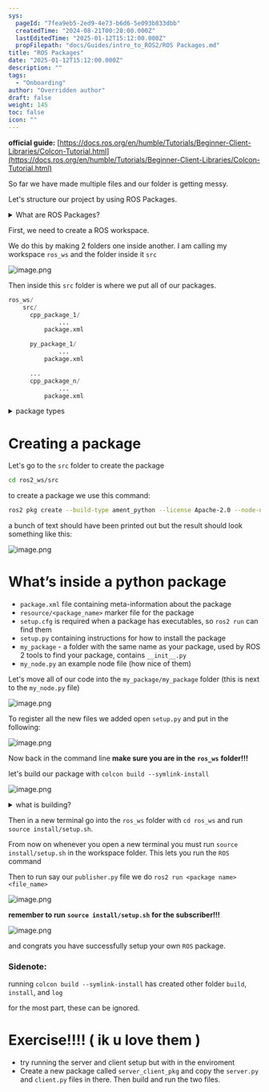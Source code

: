 ```yaml
---
sys:
  pageId: "7fea9eb5-2ed9-4e73-b6d6-5e093b833dbb"
  createdTime: "2024-08-21T00:28:00.000Z"
  lastEditedTime: "2025-01-12T15:12:00.000Z"
  propFilepath: "docs/Guides/intro_to_ROS2/ROS Packages.md"
title: "ROS Packages"
date: "2025-01-12T15:12:00.000Z"
description: ""
tags:
  - "Onboarding"
author: "Overridden author"
draft: false
weight: 145
toc: false
icon: ""
---
```


**official guide:** [https://docs.ros.org/en/humble/Tutorials/Beginner-Client-Libraries/Colcon-Tutorial.html](https://docs.ros.org/en/humble/Tutorials/Beginner-Client-Libraries/Colcon-Tutorial.html)

So far we have made multiple files and our folder is getting messy.

Let's structure our project by using ROS Packages.

<details>

<summary>What are ROS Packages?</summary>

ROS Packages are, as the name implies, packages of code that are highly sharable between ROS developers.

They consist of a folder, `package.xml` file, and source code

```python
      cpp_package_1/
		      ... imagine much code files here ..
          package.xml
```

</details>

First, we need to create a ROS workspace.

We do this by making 2 folders one inside another. I am calling my workspace `ros_ws` and the folder inside it `src`

![image.png](https://prod-files-secure.s3.us-west-2.amazonaws.com/d518164a-d88e-44d1-a4ee-3adb3bd8bce0/70706947-fd18-4537-a67b-e12946812d31/image.png?X-Amz-Algorithm=AWS4-HMAC-SHA256&X-Amz-Content-Sha256=UNSIGNED-PAYLOAD&X-Amz-Credential=ASIAZI2LB466W2QHDFY3%2F20250428%2Fus-west-2%2Fs3%2Faws4_request&X-Amz-Date=20250428T200918Z&X-Amz-Expires=3600&X-Amz-Security-Token=IQoJb3JpZ2luX2VjEOT%2F%2F%2F%2F%2F%2F%2F%2F%2F%2FwEaCXVzLXdlc3QtMiJIMEYCIQDi3LChly6FhZ7gjD5A%2FlqRsd%2BL5%2BtP8Qv35CVT%2BrLKbAIhANZll%2FRTriNrdd52Xl%2Bxtm5Nt1SYTXfRsGhHsjdgTXQGKv8DCH0QABoMNjM3NDIzMTgzODA1Igzk3EORgNqnSs%2FFUSMq3AMUmUP0KMG7OTFkQAX%2B%2FVfNjp12dVbLLrthYz2YdbkfFs7aOt4o7c6OLxycErdIAKt8wbelS%2BFdMBaxRXveNALrEBZ0QduR6bXdGzqL331jmEoU1Iw9wcHxSnDpg%2B9od2M%2BuJyJeqcEYxpdNdSf%2B1rt9G46CQDU2txX8%2BJpd9Ynf7qFWW7ed7PKjAxYsw%2BTBdPis0ngx4N4j0CUodtjR%2F7kUgjuy4bj43hAlqdnQpe9Uk%2FcG7Q7idMCD%2BkbQMiNQ5My1X%2FQKYtlBA5kPSxaClwbGQuv11PDUDOf6GrbQHc1sgP78CPXEIdjbFmC1rTJq63AkGrgzptnAV1aV6iXV6qvnG2WzaHmUX%2FbNVDKl2QQJRoY3YSjkCikDjJg7sdda9zIF9mrYLJnbjDNEbpTEpmfj4%2Bgp1ZRfnC%2FdnRpxXujfnyMJW5VUeAf6Hu%2BJ18RDuBJVAfgzn5vVEzIYnE0XN8Ato3E603%2FSvpzqHzzM2AfNiNfr2nZ024YiExJ5n83W8K%2BAuBveayzHboFeJUB1Gu2uZ1QNZV5AnKOfrsJqOyUMYKt5JtfkhP7Xl9OT8F0wV6YzlhHTw%2FlioPGcVz%2FM9y1L3QKPukL9KUo%2FmoYqcqmKycHak8kFEadFbNS2jDDt7%2FABjqkAckfRz4ngr9dnhHju%2BZE5dGObPcIik3Wm4ij%2BVBe3nSH2ygdAqYnwlFjVnYrLSpdkzdU01XBH4b01buEeU1lzKdzcgU2M2DNpclMi4MCgEVmDZ8Bufh0GP7cFjj%2BxkmjXMxdlqe9hp6L2AEo%2BwSH4j2iWRkmyw3PvnJE%2FcUIvvBnX%2BzKB2%2FEZDcB5M2TnMQNFM9MBl4mwG3puRCAfu04LvjuIKLn&X-Amz-Signature=f38bcfeebfd2aed45297fd84dcc3f648593837bba5b67c73855fe5788c7e7be8&X-Amz-SignedHeaders=host&x-id=GetObject)

Then inside this `src` folder is where we put all of our packages.

```python
ros_ws/
    src/
      cpp_package_1/
		      ...
          package.xml

      py_package_1/
		      ...
          package.xml

      ...
      cpp_package_n/
		      ...
          package.xml

```

<details>

<summary>package types</summary>

packages can be either `C++` or python.

the intern file structure is different for each but for this guide we will stick to creating python packages

</details>

# Creating a package

Let's go to the `src` folder to create the package

```bash
cd ros2_ws/src
```

to create a package we use this command:

```bash
ros2 pkg create --build-type ament_python --license Apache-2.0 --node-name my_node my_package
```

a bunch of text should have been printed out but the result should look something like this:

![image.png](https://prod-files-secure.s3.us-west-2.amazonaws.com/d518164a-d88e-44d1-a4ee-3adb3bd8bce0/e6cf1e3f-8512-4a3e-b131-079f800bf3e8/image.png?X-Amz-Algorithm=AWS4-HMAC-SHA256&X-Amz-Content-Sha256=UNSIGNED-PAYLOAD&X-Amz-Credential=ASIAZI2LB466W2QHDFY3%2F20250428%2Fus-west-2%2Fs3%2Faws4_request&X-Amz-Date=20250428T200918Z&X-Amz-Expires=3600&X-Amz-Security-Token=IQoJb3JpZ2luX2VjEOT%2F%2F%2F%2F%2F%2F%2F%2F%2F%2FwEaCXVzLXdlc3QtMiJIMEYCIQDi3LChly6FhZ7gjD5A%2FlqRsd%2BL5%2BtP8Qv35CVT%2BrLKbAIhANZll%2FRTriNrdd52Xl%2Bxtm5Nt1SYTXfRsGhHsjdgTXQGKv8DCH0QABoMNjM3NDIzMTgzODA1Igzk3EORgNqnSs%2FFUSMq3AMUmUP0KMG7OTFkQAX%2B%2FVfNjp12dVbLLrthYz2YdbkfFs7aOt4o7c6OLxycErdIAKt8wbelS%2BFdMBaxRXveNALrEBZ0QduR6bXdGzqL331jmEoU1Iw9wcHxSnDpg%2B9od2M%2BuJyJeqcEYxpdNdSf%2B1rt9G46CQDU2txX8%2BJpd9Ynf7qFWW7ed7PKjAxYsw%2BTBdPis0ngx4N4j0CUodtjR%2F7kUgjuy4bj43hAlqdnQpe9Uk%2FcG7Q7idMCD%2BkbQMiNQ5My1X%2FQKYtlBA5kPSxaClwbGQuv11PDUDOf6GrbQHc1sgP78CPXEIdjbFmC1rTJq63AkGrgzptnAV1aV6iXV6qvnG2WzaHmUX%2FbNVDKl2QQJRoY3YSjkCikDjJg7sdda9zIF9mrYLJnbjDNEbpTEpmfj4%2Bgp1ZRfnC%2FdnRpxXujfnyMJW5VUeAf6Hu%2BJ18RDuBJVAfgzn5vVEzIYnE0XN8Ato3E603%2FSvpzqHzzM2AfNiNfr2nZ024YiExJ5n83W8K%2BAuBveayzHboFeJUB1Gu2uZ1QNZV5AnKOfrsJqOyUMYKt5JtfkhP7Xl9OT8F0wV6YzlhHTw%2FlioPGcVz%2FM9y1L3QKPukL9KUo%2FmoYqcqmKycHak8kFEadFbNS2jDDt7%2FABjqkAckfRz4ngr9dnhHju%2BZE5dGObPcIik3Wm4ij%2BVBe3nSH2ygdAqYnwlFjVnYrLSpdkzdU01XBH4b01buEeU1lzKdzcgU2M2DNpclMi4MCgEVmDZ8Bufh0GP7cFjj%2BxkmjXMxdlqe9hp6L2AEo%2BwSH4j2iWRkmyw3PvnJE%2FcUIvvBnX%2BzKB2%2FEZDcB5M2TnMQNFM9MBl4mwG3puRCAfu04LvjuIKLn&X-Amz-Signature=a5a658406be85815755fd070995748dbfa917de663ae7bdf4c1eda26754208e5&X-Amz-SignedHeaders=host&x-id=GetObject)

# What’s inside a python package

- `package.xml` file containing meta-information about the package
- `resource/<package_name>` marker file for the package
- `setup.cfg` is required when a package has executables, so `ros2 run` can find them
- `setup.py` containing instructions for how to install the package
- `my_package` - a folder with the same name as your package, used by ROS 2 tools to find your package, contains `__init__.py`
- `my_node.py` an example node file (how nice of them)

Let's move all of our code into the `my_package/my_package` folder (this is next to the `my_node.py` file)

![image.png](https://prod-files-secure.s3.us-west-2.amazonaws.com/d518164a-d88e-44d1-a4ee-3adb3bd8bce0/9ce58f11-0da9-4d3e-b86d-506a9685d378/image.png?X-Amz-Algorithm=AWS4-HMAC-SHA256&X-Amz-Content-Sha256=UNSIGNED-PAYLOAD&X-Amz-Credential=ASIAZI2LB466W2QHDFY3%2F20250428%2Fus-west-2%2Fs3%2Faws4_request&X-Amz-Date=20250428T200918Z&X-Amz-Expires=3600&X-Amz-Security-Token=IQoJb3JpZ2luX2VjEOT%2F%2F%2F%2F%2F%2F%2F%2F%2F%2FwEaCXVzLXdlc3QtMiJIMEYCIQDi3LChly6FhZ7gjD5A%2FlqRsd%2BL5%2BtP8Qv35CVT%2BrLKbAIhANZll%2FRTriNrdd52Xl%2Bxtm5Nt1SYTXfRsGhHsjdgTXQGKv8DCH0QABoMNjM3NDIzMTgzODA1Igzk3EORgNqnSs%2FFUSMq3AMUmUP0KMG7OTFkQAX%2B%2FVfNjp12dVbLLrthYz2YdbkfFs7aOt4o7c6OLxycErdIAKt8wbelS%2BFdMBaxRXveNALrEBZ0QduR6bXdGzqL331jmEoU1Iw9wcHxSnDpg%2B9od2M%2BuJyJeqcEYxpdNdSf%2B1rt9G46CQDU2txX8%2BJpd9Ynf7qFWW7ed7PKjAxYsw%2BTBdPis0ngx4N4j0CUodtjR%2F7kUgjuy4bj43hAlqdnQpe9Uk%2FcG7Q7idMCD%2BkbQMiNQ5My1X%2FQKYtlBA5kPSxaClwbGQuv11PDUDOf6GrbQHc1sgP78CPXEIdjbFmC1rTJq63AkGrgzptnAV1aV6iXV6qvnG2WzaHmUX%2FbNVDKl2QQJRoY3YSjkCikDjJg7sdda9zIF9mrYLJnbjDNEbpTEpmfj4%2Bgp1ZRfnC%2FdnRpxXujfnyMJW5VUeAf6Hu%2BJ18RDuBJVAfgzn5vVEzIYnE0XN8Ato3E603%2FSvpzqHzzM2AfNiNfr2nZ024YiExJ5n83W8K%2BAuBveayzHboFeJUB1Gu2uZ1QNZV5AnKOfrsJqOyUMYKt5JtfkhP7Xl9OT8F0wV6YzlhHTw%2FlioPGcVz%2FM9y1L3QKPukL9KUo%2FmoYqcqmKycHak8kFEadFbNS2jDDt7%2FABjqkAckfRz4ngr9dnhHju%2BZE5dGObPcIik3Wm4ij%2BVBe3nSH2ygdAqYnwlFjVnYrLSpdkzdU01XBH4b01buEeU1lzKdzcgU2M2DNpclMi4MCgEVmDZ8Bufh0GP7cFjj%2BxkmjXMxdlqe9hp6L2AEo%2BwSH4j2iWRkmyw3PvnJE%2FcUIvvBnX%2BzKB2%2FEZDcB5M2TnMQNFM9MBl4mwG3puRCAfu04LvjuIKLn&X-Amz-Signature=6bb64ca2e4ef39a69a6674525ef519e7fbfcca6bb2fbb57ba6d2882c90c63092&X-Amz-SignedHeaders=host&x-id=GetObject)

To register all the new files we added open `setup.py` and put in the following:

![image.png](https://prod-files-secure.s3.us-west-2.amazonaws.com/d518164a-d88e-44d1-a4ee-3adb3bd8bce0/1cd7c262-4cae-4496-9d75-c178537d24a2/image.png?X-Amz-Algorithm=AWS4-HMAC-SHA256&X-Amz-Content-Sha256=UNSIGNED-PAYLOAD&X-Amz-Credential=ASIAZI2LB466W2QHDFY3%2F20250428%2Fus-west-2%2Fs3%2Faws4_request&X-Amz-Date=20250428T200918Z&X-Amz-Expires=3600&X-Amz-Security-Token=IQoJb3JpZ2luX2VjEOT%2F%2F%2F%2F%2F%2F%2F%2F%2F%2FwEaCXVzLXdlc3QtMiJIMEYCIQDi3LChly6FhZ7gjD5A%2FlqRsd%2BL5%2BtP8Qv35CVT%2BrLKbAIhANZll%2FRTriNrdd52Xl%2Bxtm5Nt1SYTXfRsGhHsjdgTXQGKv8DCH0QABoMNjM3NDIzMTgzODA1Igzk3EORgNqnSs%2FFUSMq3AMUmUP0KMG7OTFkQAX%2B%2FVfNjp12dVbLLrthYz2YdbkfFs7aOt4o7c6OLxycErdIAKt8wbelS%2BFdMBaxRXveNALrEBZ0QduR6bXdGzqL331jmEoU1Iw9wcHxSnDpg%2B9od2M%2BuJyJeqcEYxpdNdSf%2B1rt9G46CQDU2txX8%2BJpd9Ynf7qFWW7ed7PKjAxYsw%2BTBdPis0ngx4N4j0CUodtjR%2F7kUgjuy4bj43hAlqdnQpe9Uk%2FcG7Q7idMCD%2BkbQMiNQ5My1X%2FQKYtlBA5kPSxaClwbGQuv11PDUDOf6GrbQHc1sgP78CPXEIdjbFmC1rTJq63AkGrgzptnAV1aV6iXV6qvnG2WzaHmUX%2FbNVDKl2QQJRoY3YSjkCikDjJg7sdda9zIF9mrYLJnbjDNEbpTEpmfj4%2Bgp1ZRfnC%2FdnRpxXujfnyMJW5VUeAf6Hu%2BJ18RDuBJVAfgzn5vVEzIYnE0XN8Ato3E603%2FSvpzqHzzM2AfNiNfr2nZ024YiExJ5n83W8K%2BAuBveayzHboFeJUB1Gu2uZ1QNZV5AnKOfrsJqOyUMYKt5JtfkhP7Xl9OT8F0wV6YzlhHTw%2FlioPGcVz%2FM9y1L3QKPukL9KUo%2FmoYqcqmKycHak8kFEadFbNS2jDDt7%2FABjqkAckfRz4ngr9dnhHju%2BZE5dGObPcIik3Wm4ij%2BVBe3nSH2ygdAqYnwlFjVnYrLSpdkzdU01XBH4b01buEeU1lzKdzcgU2M2DNpclMi4MCgEVmDZ8Bufh0GP7cFjj%2BxkmjXMxdlqe9hp6L2AEo%2BwSH4j2iWRkmyw3PvnJE%2FcUIvvBnX%2BzKB2%2FEZDcB5M2TnMQNFM9MBl4mwG3puRCAfu04LvjuIKLn&X-Amz-Signature=a7f826b16cf4a640e51faa657d12a1ff0dfd3922e22683e3aa0c0f2d7e899ed6&X-Amz-SignedHeaders=host&x-id=GetObject)

Now back in the command line **make sure you are in the** **`ros_ws`** **folder!!!**

let's build our package with `colcon build --symlink-install`

![image.png](https://prod-files-secure.s3.us-west-2.amazonaws.com/d518164a-d88e-44d1-a4ee-3adb3bd8bce0/2f2a0d27-b173-48fd-b189-5f5c0ce65619/image.png?X-Amz-Algorithm=AWS4-HMAC-SHA256&X-Amz-Content-Sha256=UNSIGNED-PAYLOAD&X-Amz-Credential=ASIAZI2LB466W2QHDFY3%2F20250428%2Fus-west-2%2Fs3%2Faws4_request&X-Amz-Date=20250428T200918Z&X-Amz-Expires=3600&X-Amz-Security-Token=IQoJb3JpZ2luX2VjEOT%2F%2F%2F%2F%2F%2F%2F%2F%2F%2FwEaCXVzLXdlc3QtMiJIMEYCIQDi3LChly6FhZ7gjD5A%2FlqRsd%2BL5%2BtP8Qv35CVT%2BrLKbAIhANZll%2FRTriNrdd52Xl%2Bxtm5Nt1SYTXfRsGhHsjdgTXQGKv8DCH0QABoMNjM3NDIzMTgzODA1Igzk3EORgNqnSs%2FFUSMq3AMUmUP0KMG7OTFkQAX%2B%2FVfNjp12dVbLLrthYz2YdbkfFs7aOt4o7c6OLxycErdIAKt8wbelS%2BFdMBaxRXveNALrEBZ0QduR6bXdGzqL331jmEoU1Iw9wcHxSnDpg%2B9od2M%2BuJyJeqcEYxpdNdSf%2B1rt9G46CQDU2txX8%2BJpd9Ynf7qFWW7ed7PKjAxYsw%2BTBdPis0ngx4N4j0CUodtjR%2F7kUgjuy4bj43hAlqdnQpe9Uk%2FcG7Q7idMCD%2BkbQMiNQ5My1X%2FQKYtlBA5kPSxaClwbGQuv11PDUDOf6GrbQHc1sgP78CPXEIdjbFmC1rTJq63AkGrgzptnAV1aV6iXV6qvnG2WzaHmUX%2FbNVDKl2QQJRoY3YSjkCikDjJg7sdda9zIF9mrYLJnbjDNEbpTEpmfj4%2Bgp1ZRfnC%2FdnRpxXujfnyMJW5VUeAf6Hu%2BJ18RDuBJVAfgzn5vVEzIYnE0XN8Ato3E603%2FSvpzqHzzM2AfNiNfr2nZ024YiExJ5n83W8K%2BAuBveayzHboFeJUB1Gu2uZ1QNZV5AnKOfrsJqOyUMYKt5JtfkhP7Xl9OT8F0wV6YzlhHTw%2FlioPGcVz%2FM9y1L3QKPukL9KUo%2FmoYqcqmKycHak8kFEadFbNS2jDDt7%2FABjqkAckfRz4ngr9dnhHju%2BZE5dGObPcIik3Wm4ij%2BVBe3nSH2ygdAqYnwlFjVnYrLSpdkzdU01XBH4b01buEeU1lzKdzcgU2M2DNpclMi4MCgEVmDZ8Bufh0GP7cFjj%2BxkmjXMxdlqe9hp6L2AEo%2BwSH4j2iWRkmyw3PvnJE%2FcUIvvBnX%2BzKB2%2FEZDcB5M2TnMQNFM9MBl4mwG3puRCAfu04LvjuIKLn&X-Amz-Signature=f7d342a6420db6c52b5298e3b01acbf51cf8e800bef1c039afe13b012188aa6c&X-Amz-SignedHeaders=host&x-id=GetObject)

<details>

<summary>what is building?</summary>

if you are a CS major at Rose-Hulman you will learn the answer to this in CSSE132

but TLDR; is it combines all the code files into one program that can be run easily 

</details>

Then in a new terminal go into the `ros_ws` folder with `cd ros_ws` and run `source install/setup.sh`. 

From now on whenever you open a new terminal you must run `source install/setup.sh` in the workspace folder. This lets you run the `ROS` command

Then to run say our `publisher.py` file we do `ros2 run <package name> <file_name>`

![image.png](https://prod-files-secure.s3.us-west-2.amazonaws.com/d518164a-d88e-44d1-a4ee-3adb3bd8bce0/4f4b1219-3a44-4632-aa0a-ce3471699f59/image.png?X-Amz-Algorithm=AWS4-HMAC-SHA256&X-Amz-Content-Sha256=UNSIGNED-PAYLOAD&X-Amz-Credential=ASIAZI2LB466W2QHDFY3%2F20250428%2Fus-west-2%2Fs3%2Faws4_request&X-Amz-Date=20250428T200918Z&X-Amz-Expires=3600&X-Amz-Security-Token=IQoJb3JpZ2luX2VjEOT%2F%2F%2F%2F%2F%2F%2F%2F%2F%2FwEaCXVzLXdlc3QtMiJIMEYCIQDi3LChly6FhZ7gjD5A%2FlqRsd%2BL5%2BtP8Qv35CVT%2BrLKbAIhANZll%2FRTriNrdd52Xl%2Bxtm5Nt1SYTXfRsGhHsjdgTXQGKv8DCH0QABoMNjM3NDIzMTgzODA1Igzk3EORgNqnSs%2FFUSMq3AMUmUP0KMG7OTFkQAX%2B%2FVfNjp12dVbLLrthYz2YdbkfFs7aOt4o7c6OLxycErdIAKt8wbelS%2BFdMBaxRXveNALrEBZ0QduR6bXdGzqL331jmEoU1Iw9wcHxSnDpg%2B9od2M%2BuJyJeqcEYxpdNdSf%2B1rt9G46CQDU2txX8%2BJpd9Ynf7qFWW7ed7PKjAxYsw%2BTBdPis0ngx4N4j0CUodtjR%2F7kUgjuy4bj43hAlqdnQpe9Uk%2FcG7Q7idMCD%2BkbQMiNQ5My1X%2FQKYtlBA5kPSxaClwbGQuv11PDUDOf6GrbQHc1sgP78CPXEIdjbFmC1rTJq63AkGrgzptnAV1aV6iXV6qvnG2WzaHmUX%2FbNVDKl2QQJRoY3YSjkCikDjJg7sdda9zIF9mrYLJnbjDNEbpTEpmfj4%2Bgp1ZRfnC%2FdnRpxXujfnyMJW5VUeAf6Hu%2BJ18RDuBJVAfgzn5vVEzIYnE0XN8Ato3E603%2FSvpzqHzzM2AfNiNfr2nZ024YiExJ5n83W8K%2BAuBveayzHboFeJUB1Gu2uZ1QNZV5AnKOfrsJqOyUMYKt5JtfkhP7Xl9OT8F0wV6YzlhHTw%2FlioPGcVz%2FM9y1L3QKPukL9KUo%2FmoYqcqmKycHak8kFEadFbNS2jDDt7%2FABjqkAckfRz4ngr9dnhHju%2BZE5dGObPcIik3Wm4ij%2BVBe3nSH2ygdAqYnwlFjVnYrLSpdkzdU01XBH4b01buEeU1lzKdzcgU2M2DNpclMi4MCgEVmDZ8Bufh0GP7cFjj%2BxkmjXMxdlqe9hp6L2AEo%2BwSH4j2iWRkmyw3PvnJE%2FcUIvvBnX%2BzKB2%2FEZDcB5M2TnMQNFM9MBl4mwG3puRCAfu04LvjuIKLn&X-Amz-Signature=ce40d4645852bbb6118dbc3a8112b98d3b621b75c65ac9a3c2fd90ec5c19ed1a&X-Amz-SignedHeaders=host&x-id=GetObject)

**remember to run** **`source install/setup.sh`** **for the subscriber!!!**

![image.png](https://prod-files-secure.s3.us-west-2.amazonaws.com/d518164a-d88e-44d1-a4ee-3adb3bd8bce0/02121119-dad4-49ec-8356-c956108b4243/image.png?X-Amz-Algorithm=AWS4-HMAC-SHA256&X-Amz-Content-Sha256=UNSIGNED-PAYLOAD&X-Amz-Credential=ASIAZI2LB466W2QHDFY3%2F20250428%2Fus-west-2%2Fs3%2Faws4_request&X-Amz-Date=20250428T200918Z&X-Amz-Expires=3600&X-Amz-Security-Token=IQoJb3JpZ2luX2VjEOT%2F%2F%2F%2F%2F%2F%2F%2F%2F%2FwEaCXVzLXdlc3QtMiJIMEYCIQDi3LChly6FhZ7gjD5A%2FlqRsd%2BL5%2BtP8Qv35CVT%2BrLKbAIhANZll%2FRTriNrdd52Xl%2Bxtm5Nt1SYTXfRsGhHsjdgTXQGKv8DCH0QABoMNjM3NDIzMTgzODA1Igzk3EORgNqnSs%2FFUSMq3AMUmUP0KMG7OTFkQAX%2B%2FVfNjp12dVbLLrthYz2YdbkfFs7aOt4o7c6OLxycErdIAKt8wbelS%2BFdMBaxRXveNALrEBZ0QduR6bXdGzqL331jmEoU1Iw9wcHxSnDpg%2B9od2M%2BuJyJeqcEYxpdNdSf%2B1rt9G46CQDU2txX8%2BJpd9Ynf7qFWW7ed7PKjAxYsw%2BTBdPis0ngx4N4j0CUodtjR%2F7kUgjuy4bj43hAlqdnQpe9Uk%2FcG7Q7idMCD%2BkbQMiNQ5My1X%2FQKYtlBA5kPSxaClwbGQuv11PDUDOf6GrbQHc1sgP78CPXEIdjbFmC1rTJq63AkGrgzptnAV1aV6iXV6qvnG2WzaHmUX%2FbNVDKl2QQJRoY3YSjkCikDjJg7sdda9zIF9mrYLJnbjDNEbpTEpmfj4%2Bgp1ZRfnC%2FdnRpxXujfnyMJW5VUeAf6Hu%2BJ18RDuBJVAfgzn5vVEzIYnE0XN8Ato3E603%2FSvpzqHzzM2AfNiNfr2nZ024YiExJ5n83W8K%2BAuBveayzHboFeJUB1Gu2uZ1QNZV5AnKOfrsJqOyUMYKt5JtfkhP7Xl9OT8F0wV6YzlhHTw%2FlioPGcVz%2FM9y1L3QKPukL9KUo%2FmoYqcqmKycHak8kFEadFbNS2jDDt7%2FABjqkAckfRz4ngr9dnhHju%2BZE5dGObPcIik3Wm4ij%2BVBe3nSH2ygdAqYnwlFjVnYrLSpdkzdU01XBH4b01buEeU1lzKdzcgU2M2DNpclMi4MCgEVmDZ8Bufh0GP7cFjj%2BxkmjXMxdlqe9hp6L2AEo%2BwSH4j2iWRkmyw3PvnJE%2FcUIvvBnX%2BzKB2%2FEZDcB5M2TnMQNFM9MBl4mwG3puRCAfu04LvjuIKLn&X-Amz-Signature=039858e235203531b60788b0e9a37fc3832b13aeb1a62ec5f03cc3fd07cb3b26&X-Amz-SignedHeaders=host&x-id=GetObject)

and congrats you have successfully setup your own `ROS` package.

### Sidenote:

running `colcon build --symlink-install` has created other folder `build`, `install`, and `log`

for the most part, these can be ignored.

# Exercise!!!! ( ik u love them )

- try running the server and client setup but with in the enviroment
- Create a new package called `server_client_pkg` and copy the `server.py` and `client.py` files in there. Then build and run the two files.
